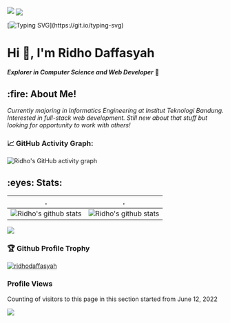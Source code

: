 <!--   my-header-img -->
![](./src/header_.png)
<img src="https://github.com/BEPb/BEPb/blob/main/src/header_.png" align="center">

<!--   my-ticker -->    
[![Typing SVG](https://readme-typing-svg.herokuapp.com?color=%2336BCF7&center=true&vCenter=true&width=600&lines=Hi+there+👋,+I+am+Ridho+Daffasyah;+Welcome+to+My+Profile!;Over+3+years+of+programming+experience;Always+learning+new+things+;Web+Development+enthusiast+;)](https://git.io/typing-svg)

<h1> Hi 👋, I'm Ridho Daffasyah </h1>

***Explorer in Computer Science and Web Developer*** 🚀 

<h2> :fire: About Me! </h2>
<i>Currently majoring in Informatics Engineering at Institut Teknologi Bandung. Interested in full-stack web development. Still new about that stuff but looking for opportunity to work with others!</i>

<!--   GitHub stats graph -->
### 📈 GitHub Activity Graph:
![Ridho's GitHub activity graph](https://activity-graph.herokuapp.com/graph?username=ridhodaffasyah&hide_border=true&theme=redical)

<h2> :eyes: Stats: </h2>

| .                                                                                                                                       | .                                                                                                                         |
|-----------------------------------------------------------------------------------------------------------------------------------------|---------------------------------------------------------------------------------------------------------------------------|
| ![Ridho's github stats](https://github-readme-stats.vercel.app/api?username=ridhodaffasyah&show_icons=true&theme=radical&include_all_commits=true) | ![Ridho's github stats](https://github-readme-stats.vercel.app/api/top-langs/?username=ridhodaffasyah&theme=radical&layout=compact) |

<img src="https://github-readme-streak-stats.herokuapp.com/?user=ridhodaffasyah"></img>

### :trophy: Github Profile Trophy

<p width="100%"> 
<a href="https://github.com/ryo-ma/github-profile-trophy"><img src="https://github-profile-trophy.vercel.app/?username=ridhodaffasyah" alt="ridhodaffasyah" /></a>
</p>

### Profile Views
Counting of visitors to this page in this section started from June 12, 2022

![](https://count.getloli.com/get/@ridhodaffasyah.github.readme)
</br>

<!-- <p align="center">
<a href="https://github.com/ridhodaffasyah">
  <img height="180em" src="https://github-readme-stats-eight-theta.vercel.app/api?username=ridhodaffasyah&show_icons=true&theme=algolia&include_all_commits=true&count_private=true"/>
  <img height="180em" src="https://github-readme-stats.vercel.app/api/top-langs/?username=ridhodaffasyah&layout=compact&&langs_count=8count-private=true&theme=tokyonight"/>
  <img height="180em" src="https://github-profile-trophy.vercel.app/?username=ridhodaffasyah"/>
</a>
</p>

<h2> :two_men_holding_hands: Another Side of Me: </h2>
<div align="center">
  <a href="https://www.linkedin.com/in/ridho-daffasyah/">
  <img alt="Ridho's LinkedIn" width="128px" src="https://img.shields.io/badge/LinkedIn-0077B5?style=for-the-badge&logo=linkedin&logoColor=white" />
  </a>
</div>
 -->

